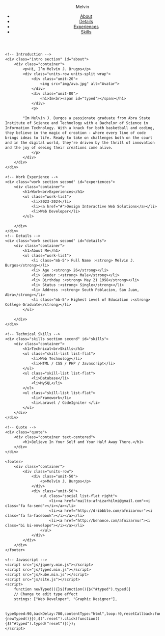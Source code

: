 <!DOCTYPE html>
<html>
<head>
    <title>Melvin Burgos Resume</title>
    <meta charset="utf-8" />
    <meta name="viewport" content="width=device-width, initial-scale=1">
    <meta name="description" content="Melvin Burgos">
    <meta name="author" content="">
    <meta name="viewport" content="width=device-width, initial-scale=1" />
    <link rel="stylesheet" href="css/kube.min.css" />
    <link rel="stylesheet" href="css/font-awesome.min.css" />
    <link rel="stylesheet" href="css/custom.min.css" />
    <link rel="shortcut icon" href="img/favicon.png" />
	<link rel="stylesheet" href="https://cdn.jsdelivr.net/npm/bootstrap-icons@1.11.3/font/bootstrap-icons.min.css">
	<link href='https://fonts.googleapis.com/css?family=Playfair+Display+SC:700' rel='stylesheet' type='text/css'>
	<link href='https://fonts.googleapis.com/css?family=Lato:400,700' rel='stylesheet' type='text/css'>
	<style>
		.intro h1:before {
			/* Edit this with your name or anything else */
			content: 'MELVIN';
		}
	</style>
</head>
<body>
	<!-- Navigation -->
	<div class="main-nav">
		<div class="container">
			<header class="group top-nav">
				<div class="navigation-toggle" data-tools="navigation-toggle" data-target="#navbar-1">
				    <span class="logo">Melvin</span>
				</div>
			    <nav id="navbar-1" class="navbar item-nav">
				    <ul>
				        <li class="active"><a href="#about">About</a></li>
						<li ><a href="#details">Details</a></li>
				        <li><a href="#experiences">Experiences</a></li>
				        <li><a href="#skills">Skills</a></li>
				    </ul>
				</nav>
			</header>
		</div>
	</div>

	<!-- Introduction -->
	<div class="intro section" id="about">
		<div class="container">
			<p>Hi, I’m Melvin J. Brugos</p>
			<div class="units-row units-split wrap">
				<div class="unit-20">
					<img src="img/ava.jpg" alt="Avatar">
				</div>
				<div class="unit-80">
					<h1>Im<br><span id="typed"></span></h1>
				</div>
				<p>

			"Im Melvin J. Burgos a passionate graduate from Abra State Institute of Science and Technology with a Bachelor of Science in Information Technology. With a knack for both basketball and coding, they believe in the magic of creation - where every line of code brings ideas to life. Ready to take on challenges both on the court and in the digital world, they're driven by the thrill of innovation and the joy of seeing their creations come alive.
				</p>
			</div>
		</div>
	</div>

	<!-- Work Experience -->
	<div class="work section second" id="experiences">
		<div class="container">
			<h1>Work<br>Experiences</h1>
			<ul class="work-list">
				<li>2023-2024</li>
				<li><a href="#">Design Interactive Web Solutions</a></li>
				<li>Web Developer</li>
			</ul>
		
		</div>
	</div>
	<!-- Details -->
	<div class="work section second" id="details">
		<div class="container">
			<h1>About Me</h1>
			<ul class="work-list">
				<li class="mb-5"> Full Name :<strong> Melvin J. Burgos</strong></li>
				<li> Age :<strong> 26</strong></li>
				<li> Gender :<strong> Male</strong></li>
				<li> Birthday :<strong> May 21 1998</strong></li>
				<li> Status :<strong> Single</strong></li>
				<li> Address :<strong> South Poblacion, San Juan, Abra</strong></li>
				<li class="mb-5"> Highest Level of Education :<strong> College Graduate</strong></li>
			</ul>
		
		</div>
	</div>

	<!-- Technical Skills -->
	<div class="skills section second" id="skills">
		<div class="container">
			<h1>Technical<br>Skills</h1>
			<ul class="skill-list list-flat">
				<li>Web Technology</li>
				<li>HTML / CSS / PHP / Javascript</li>
			</ul>
			<ul class="skill-list list-flat">
				<li>Database</li>
				<li>MySQL</li>
			</ul>
			<ul class="skill-list list-flat">
				<li>Framework</li>
				<li>Laravel / CodeIgniter </li>
			</ul>
		</div>
	</div>

	<!-- Quote -->
	<div class="quote">
		<div class="container text-centered">
			<h1>Believe In Your Self and Your Half Away There.</h1>
		</div>
	</div>

	<footer>
		<div class="container">
			<div class="units-row">
			    <div class="unit-50">
			    	<p>Melvin J. Burgos</p>
			    </div>
			    <div class="unit-50">
					<ul class="social list-flat right">
						<li><a href="mailto:afnizarhilmi@gmail.com"><i class="fa fa-send"></i></a></li>
						<li><a href="http://dribbble.com/afnizarnur"><i class="fa fa-facebook"></i></a></li>
						<li><a href="http://behance.com/afnizarnur"><i class="bi bi-envelope"></i></a></li>
					</ul>
			    </div>
			</div>
		</div>
	</footer>

	<!-- Javascript -->
	<script src="js/jquery.min.js"></script>
	<script src="js/typed.min.js"></script>
    <script src="js/kube.min.js"></script>
    <script src="js/site.js"></script>
    <script>
		function newTyped(){}$(function(){$("#typed").typed({
		// Change to edit type effect
		strings: ["Web Developer", "Graphic Designer"],

		typeSpeed:90,backDelay:700,contentType:"html",loop:!0,resetCallback:function(){newTyped()}}),$(".reset").click(function(){$("#typed").typed("reset")})});
    </script>
</body>
</html>
